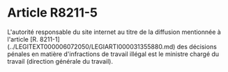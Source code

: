 # Article R8211-5

 

<div align="left">
  L'autorité responsable du site internet au titre de la diffusion mentionnée à l'article [R. 8211-1](../LEGITEXT000006072050/LEGIARTI000031355880.md) des décisions pénales en matière d'infractions de travail illégal est le ministre chargé du travail (direction générale du travail).<br /> <br />